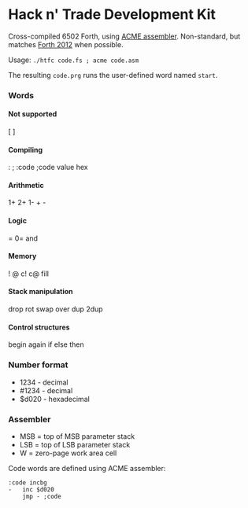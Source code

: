 # Hack n' Trade Development Kit

Cross-compiled 6502 Forth, using [ACME assembler](https://sourceforge.net/projects/acme-crossass/). Non-standard, but matches [Forth 2012](http://forth-standard.org/standard/words) when possible.

Usage: `./htfc code.fs ; acme code.asm`

The resulting `code.prg` runs the user-defined word named `start`.

### Words

#### Not supported

[ ]

#### Compiling

: ; :code ;code value hex

#### Arithmetic

1+ 2+ 1- + -

#### Logic

= 0= and

#### Memory

! @ c! c@ fill

#### Stack manipulation

drop rot swap over dup 2dup

#### Control structures

begin again if else then

### Number format

 * 1234 - decimal
 * #1234 - decimal
 * $d020 - hexadecimal

### Assembler

 * MSB = top of MSB parameter stack
 * LSB = top of LSB parameter stack
 * W = zero-page work area cell

Code words are defined using ACME assembler:

    :code incbg
    -   inc $d020
        jmp - ;code

